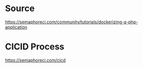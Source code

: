 # Source
https://semaphoreci.com/community/tutorials/dockerizing-a-php-application

# CICID Process
https://semaphoreci.com/cicd